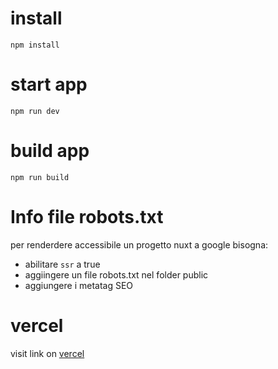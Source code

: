 # install
 ```
 npm install
 ```

 # start app
 ```
 npm run dev
 ```

 # build app
 ```
 npm run build
 ```

 # Info file robots.txt
 per renderdere accessibile un progetto nuxt a google bisogna:
 - abilitare `ssr` a true
 - aggiingere un file robots.txt nel folder public
 - aggiungere i metatag SEO

 # vercel 
visit link on [vercel](https://marketcap-eta.vercel.app/)
